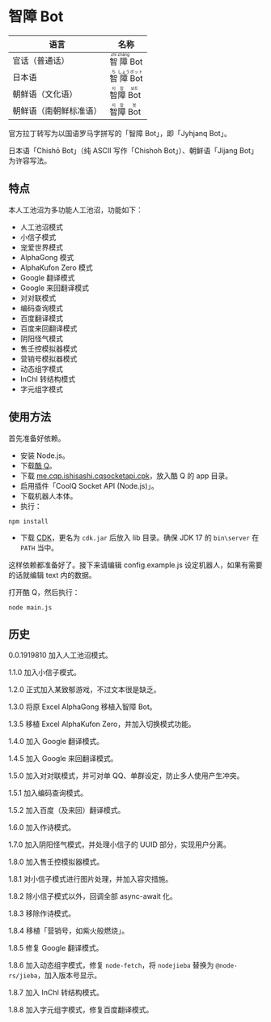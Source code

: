 # 智障 Bot
|语言|名称|
|-|-|
|官话（普通话）|<ruby>智<rp>（</rp><rt>zhì</rt><rp>）</rp></ruby><ruby>障<rp>（</rp><rt>zhàng</rt><rp>）</rp></ruby> Bot|
|日本语|<ruby>智<rp>（</rp><rt>ち</rt><rp>）</rp></ruby><ruby>障<rp>（</rp><rt>しょう</rt><rp>）</rp></ruby> <ruby>Bot<rp>（</rp><rt>ボット</rt><rp>）</rp></ruby>|
|朝鲜语（文化语）|<ruby>智<rp>（</rp><rt>지</rt><rp>）</rp></ruby><ruby>障<rp>（</rp><rt>장</rt><rp>）</rp></ruby> <ruby>Bot<rp>（</rp><rt>보트</rt><rp>）</rp></ruby>|
|朝鲜语（南朝鲜标准语）|<ruby>智<rp>（</rp><rt>지</rt><rp>）</rp></ruby><ruby>障<rp>（</rp><rt>장</rt><rp>）</rp></ruby> <ruby>Bot<rp>（</rp><rt>봇</rt><rp>）</rp></ruby>|

官方拉丁转写为以国语罗马字拼写的「智障 Bot」，即「Jyhjanq Bot」。

日本语「Chishō Bot」（纯 ASCII 写作「Chishoh Bot」）、朝鲜语「Jijang Bot」为许容写法。

## 特点
本人工池沼为多功能人工池沼，功能如下：
- 人工池沼模式
- 小信子模式
- 宠爱世界模式
- AlphaGong 模式
- AlphaKufon Zero 模式
- Google 翻译模式
- Google 来回翻译模式
- 对对联模式
- 编码查询模式
- 百度翻译模式
- 百度来回翻译模式
- 阴阳怪气模式
- 售壬控模拟器模式
- 营销号模拟器模式
- 动态组字模式
- InChI 转结构模式
- 字元组字模式

## 使用方法
首先准备好依赖。
- 安装 Node.js。
- 下载[酷 Q](https://cqp.cc/)。
- 下载 [me.cqp.ishisashi.cqsocketapi.cpk](https://dl.bintray.com/mrhso/cqsocketapi/me.cqp.ishisashi.cqsocketapi.cpk)，放入酷 Q 的 app 目录。
- 启用插件「CoolQ Socket API (Node.js)」。
- 下载机器人本体。
- 执行：
```
npm install
```
- 下载 [CDK](https://github.com/cdk/cdk/releases)，更名为 `cdk.jar` 后放入 lib 目录。确保 JDK 17 的 `bin\server` 在 `PATH` 当中。

这样依赖都准备好了。接下来请编辑 config.example.js 设定机器人，如果有需要的话就编辑 text 内的数据。

打开酷 Q，然后执行：
```
node main.js
```

## 历史
0.0.1919810 加入人工池沼模式。

1.1.0 加入小信子模式。

1.2.0 正式加入某致郁游戏，不过文本很是缺乏。

1.3.0 将原 Excel AlphaGong 移植入智障 Bot。

1.3.5 移植 Excel AlphaKufon Zero，并加入切换模式功能。

1.4.0 加入 Google 翻译模式。

1.4.5 加入 Google 来回翻译模式。

1.5.0 加入对对联模式，并可对单 QQ、单群设定，防止多人使用产生冲突。

1.5.1 加入编码查询模式。

1.5.2 加入百度（及来回）翻译模式。

1.6.0 加入作诗模式。

1.7.0 加入阴阳怪气模式，并处理小信子的 UUID 部分，实现用户分离。

1.8.0 加入售壬控模拟器模式。

1.8.1 对小信子模式进行图片处理，并加入容灾措施。

1.8.2 除小信子模式以外，回调全部 async-await 化。

1.8.3 移除作诗模式。

1.8.4 移植「营销号，如紫火般燃烧」。

1.8.5 修复 Google 翻译模式。

1.8.6 加入动态组字模式，修复 `node-fetch`，将 `nodejieba` 替换为 `@node-rs/jieba`，加入版本号显示。

1.8.7 加入 InChI 转结构模式。

1.8.8 加入字元组字模式，修复百度翻译模式。